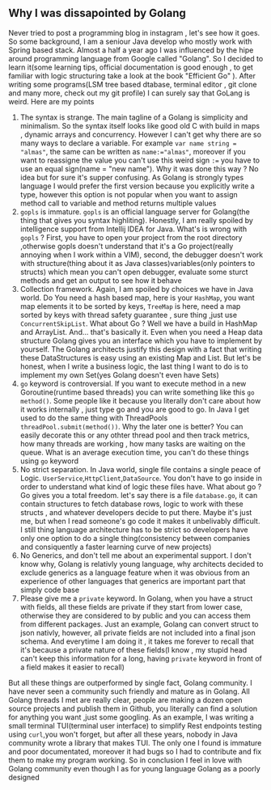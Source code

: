 ## Why I was dissapointed by Golang
Never tried to post a programming blog in instagram , let's see how it goes.
So some background, I am a seniour Java develop who mostly work with Spring based stack. Almost a half a year ago I was influenced by the hipe around programming language from Google called "Golang". So I decided to learn it(some learning tips, official documentation is good enough , to get familiar with logic structuring take a look at the book "Efficient Go" ). After writing some programs(LSM tree based dtabase, terminal editor , git clone and many more, check out my git profile) I can surely say that GoLang is weird. Here are my points
1. The syntax is strange. The main tagline of a Golang is simplicity and minimalism. So the syntax itself looks like good old C with build in maps , dynamic arrays and concurrency. However I can't get why there are so many ways to declare a variable. For example 	`var name string = "almas"`, the same can be written as `name:="almas"`, moreover if you want to reassigne the value you can't use this weird sign `:=` you have to use an equal sign(name = "new name"). Why it was done this way ? No idea but for sure it's supper confusing. As Golang is strongly types language I would prefer the first version because you explicitly write a type, however this option is not popular when you want to assign method call to variable and method returns multiple values
2. `gopls` is immature. `gopls` is an official language server for Golang(the thing that gives you syntax highliting). Honestly, I am really spoiled by intelligence support from Intellij IDEA for Java. What's is wrong with `gopls` ? First, you have to open your project from the root directory ,otherwise gopls doesn't understand that it's a Go project(really annoying when I work within a VIM), second, the debugger doesn't work with structure(thing about it as Java classes)variables(only pointers to structs) which mean you can't open debugger, evaluate some sturct methods and get an output to see how it behave
3. Collection framework. Again, I am spoiled by choices we have in Java world. Do You need a hash based map, here is your `HashMap`, you want map elements it to be sorted by keys, `TreeMap` is here, need a map sorted by keys with thread safety guarantee , sure thing ,just use `ConcurrentSkipList`. What about Go ? Well we have a build in HashMap and ArrayList. And... that's basically it. Even when you need a Heap data structure Golang gives you an interface which you have to implement by yourself. The Golang architects justify this design with a fact that writing these DataStructures is easy using an existing Map and List. But let's be honest, when I write a business logic, the last thing I want to do is to implement my own Set(yes Golang doesn't even have Sets)
4. `go` keyword is controversial. If you want to execute method in a new Goroutine(runtime based threads) you can write something like this `go method()`. Some people like it because you literally don't care about how it works internally , just type go and you are good to go. In Java I get used to do the same thing with ThreadPools `threadPool.submit(method())`. Why the later one is better? You can easily decorate this or any othter thread pool and then track metrics, how many threads are working , how many tasks are waiting on the queue. What is an average execution time, you can't do these things using `go` keyword
5. No strict separation. In Java world, single file contains a single peace of Logic. `UserService`,`HttpClient`,`DataSource`. You don't have to go inside in order to understand what kind of logic these files have. What about go ? Go gives you a total freedom. let's say there is a file `database.go`, it can contain structures to fetch database rows, logic to work with these structs , and whatever developers decide to put there. Maybe it's just me, but when I read someone's go code it makes it unbelivably difficult. I still thing language architecture has to be strict so developers have only one option to do a single thing(consistency between companies and consiquently a faster learning curve of new projects)
6. No Generics, and don't tell me about an experimental support. I don't know why, Golang is relativly young language, why architects decided to exclude generics as a language feature when it was obvious from an experience of other languages that generics are important part that simply code base
7. Please give me a `private` keyword. In Golang, when you have a struct with fields, all these fields are private if they start from lower case, otherwise they are considered to by public and you can access them from different packages. Just an example, Golang can convert struct to json nativly, however, all private fields are not included into a final json schema. And everytime I am doing it , it takes me forever to recall that it's because a private nature of these fields(I know , my stupid head can't keep this information for a long, having `private` keyword in front of a field makes it easier to recall)

But all these things are outperformed by single fact, Golang community. I have never seen a community such friendly and mature as in Golang. All Golang threads I met are really clear, people are making a dozen open source projects and publish them in Github, you literally can find a solution for anything you want ,just some googling. As an example, I was writing a small terminal TUI(terminal user interface) to simplify Rest endpoints testing using `curl`,you won't forget, but after all these years, nobody in Java community wrote a library that makes TUI. The only one I found is immature and poor documentated, moreover it had bugs so I had to contribute and fix them to make my program working. So in conclusion I feel in love with Golang community even though I as for young language Golang as a poorly designed 

